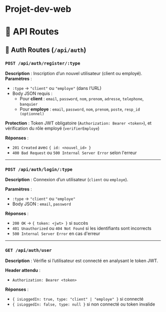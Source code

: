 # Projet-dev-web

# 📘 API Routes
## 🔐 Auth Routes (`/api/auth`)

### `POST /api/auth/register/:type`  
**Description** : Inscription d’un nouvel utilisateur (client ou employé).  
**Paramètres** :
- `:type` → `"client"` ou `"employe"` (dans l’URL)
- Body JSON requis :
  - Pour **client** : `email`, `password`, `nom`, `prenom`, `adresse`, `telephone`, `banquier`
  - Pour **employe** : `email`, `password`, `nom`, `prenom`, `poste`, `resp_id (optionnel)`

**Protection** : Token JWT obligatoire (`Authorization: Bearer <token>`), et vérification du rôle employé (`verifierEmploye`)

**Réponses** :
- `201 Created` avec `{ id: <nouvel_id> }`
- `400 Bad Request` ou `500 Internal Server Error` selon l'erreur

---

### `POST /api/auth/login/:type`  
**Description** : Connexion d’un utilisateur (`client` ou `employe`).

**Paramètres** :
- `:type` → `"client"` ou `"employe"`
- Body JSON : `email`, `password`

**Réponses** :
- `200 OK` → `{ token: <jwt> }` si succès
- `401 Unauthorized` ou `404 Not Found` si les identifiants sont incorrects
- `500 Internal Server Error` en cas d'erreur

---

### `GET /api/auth/user`  
**Description** : Vérifie si l’utilisateur est connecté en analysant le token JWT.

**Header attendu** :
- `Authorization: Bearer <token>`

**Réponses** :
- `{ isLoggedIn: true, type: "client" | "employe" }` si connecté
- `{ isLoggedIn: false, type: null }` si non connecté ou token invalide
